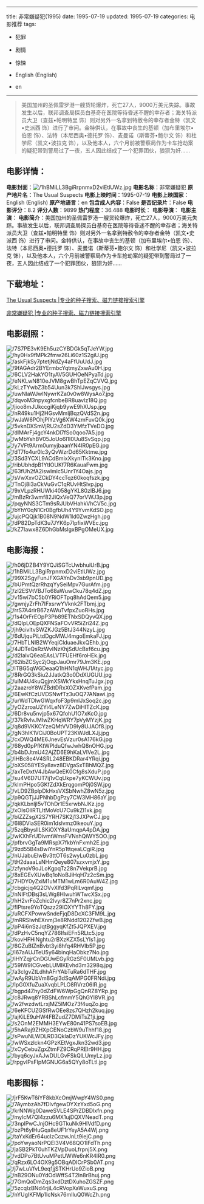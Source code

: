 
---
title: 非常嫌疑犯(1995)
date: 1995-07-19
updated: 1995-07-19
categories: 电影推荐
tags:
- 犯罪
- 剧情
- 惊悚

- English (English)
- en
---


> 美国加州的圣佩雷罗港一艘货轮爆炸，死亡27人，9000万美元失踪。事故发生以后，联邦调查局探员白基奇在医院等待昏迷不醒的幸存者；海关特派员大卫（查兹•帕明特里 饰）则对另外一名拿到特赦令的幸存者金特（凯文•史派西 饰）进行了审问。金特供认，在事故中丧生的基顿（加布里埃尔•伯恩 饰）、法特（本尼西奥•德托罗 饰）、麦曼诺（斯蒂芬•鲍尔文 饰）和杜学尼（凯文•波拉克 饰），以及他本人，六个月前被警察局作为卡车抢劫案的疑犯带到警局过了一夜，五人因此结成了一个犯罪团伙，狼狈为奸……

## **电影详情**：

**电影封面**：<img src="https://image.tmdb.org/t/p/w200/1hBMiLL3BgiRrpnmxD2viEtlUWz.jpg" alt="/1hBMiLL3BgiRrpnmxD2viEtlUWz.jpg" title="/1hBMiLL3BgiRrpnmxD2viEtlUWz.jpg">
**电影名称**：非常嫌疑犯
**原产地片名**：The Usual Suspects
**电影上映时间**：1995-07-19
**电影上映国家**：English (English)
**原产地语言**：en
**包含成人内容**：False
**是否纪录片**：False
**电影评分**：8.2
**评分人数**：9899
**热门程度**：36.488
**电影时长**：
**电影导演**：
**电影主演**：
**电影简介**：美国加州的圣佩雷罗港一艘货轮爆炸，死亡27人，9000万美元失踪。事故发生以后，联邦调查局探员白基奇在医院等待昏迷不醒的幸存者；海关特派员大卫（查兹•帕明特里 饰）则对另外一名拿到特赦令的幸存者金特（凯文•史派西 饰）进行了审问。金特供认，在事故中丧生的基顿（加布里埃尔•伯恩 饰）、法特（本尼西奥•德托罗 饰）、麦曼诺（斯蒂芬•鲍尔文 饰）和杜学尼（凯文•波拉克 饰），以及他本人，六个月前被警察局作为卡车抢劫案的疑犯带到警局过了一夜，五人因此结成了一个犯罪团伙，狼狈为奸……

## **下载地址**：
[The Usual Suspects |专业的种子搜索、磁力链接搜索引擎](https://movie.amd794.com:2083/?search=The%20Usual%20Suspects&ordering=&mode=match_phrase&page_size=10&page=1)

[非常嫌疑犯 |专业的种子搜索、磁力链接搜索引擎](https://movie.amd794.com:2083/?search=%E9%9D%9E%E5%B8%B8%E5%AB%8C%E7%96%91%E7%8A%AF&ordering=&mode=match_phrase&page_size=10&page=1)
 

## **电影剧照**：
<img src="https://image.tmdb.org/t/p/original/7S7PE3vK9Eh5uzCYBDGk5qTJeYW.jpg" alt="/7S7PE3vK9Eh5uzCYBDGk5qTJeYW.jpg" title="/7S7PE3vK9Eh5uzCYBDGk5qTJeYW.jpg"><img src="https://image.tmdb.org/t/p/original/hy0Hx9fMPk2fmw26Li60z1S2giU.jpg" alt="/hy0Hx9fMPk2fmw26Li60z1S2giU.jpg" title="/hy0Hx9fMPk2fmw26Li60z1S2giU.jpg"><img src="https://image.tmdb.org/t/p/original/askFjkSy7ptetjNdZy4aFfUuUdJ.jpg" alt="/askFjkSy7ptetjNdZy4aFfUuUdJ.jpg" title="/askFjkSy7ptetjNdZy4aFfUuUdJ.jpg"><img src="https://image.tmdb.org/t/p/original/9fAGAdr2BYErmbcYqtmyZxwAu0H.jpg" alt="/9fAGAdr2BYErmbcYqtmyZxwAu0H.jpg" title="/9fAGAdr2BYErmbcYqtmyZxwAu0H.jpg"><img src="https://image.tmdb.org/t/p/original/6CLV2HakYO1tyAV5GUHOeNPyaTd.jpg" alt="/6CLV2HakYO1tyAV5GUHOeNPyaTd.jpg" title="/6CLV2HakYO1tyAV5GUHOeNPyaTd.jpg"><img src="https://image.tmdb.org/t/p/original/eNKLwN810eJVM8gwBhTpEZqCVVQ.jpg" alt="/eNKLwN810eJVM8gwBhTpEZqCVVQ.jpg" title="/eNKLwN810eJVM8gwBhTpEZqCVVQ.jpg"><img src="https://image.tmdb.org/t/p/original/kLzTYwbZ3b54Uun3k7ShlJwsgys.jpg" alt="/kLzTYwbZ3b54Uun3k7ShlJwsgys.jpg" title="/kLzTYwbZ3b54Uun3k7ShlJwsgys.jpg"><img src="https://image.tmdb.org/t/p/original/uwNlaWJwlNywrKZa0v0w8WysAo7.jpg" alt="/uwNlaWJwlNywrKZa0v0w8WysAo7.jpg" title="/uwNlaWJwlNywrKZa0v0w8WysAo7.jpg"><img src="https://image.tmdb.org/t/p/original/dqvoM3npyxgfcnbeBR8uavlz18Q.jpg" alt="/dqvoM3npyxgfcnbeBR8uavlz18Q.jpg" title="/dqvoM3npyxgfcnbeBR8uavlz18Q.jpg"><img src="https://image.tmdb.org/t/p/original/jioo8mJUkccgiKjqb9ywE9hXUsp.jpg" alt="/jioo8mJUkccgiKjqb9ywE9hXUsp.jpg" title="/jioo8mJUkccgiKjqb9ywE9hXUsp.jpg"><img src="https://image.tmdb.org/t/p/original/nR49ku1Hj2HGsvMmljBqzQVdS2n.jpg" alt="/nR49ku1Hj2HGsvMmljBqzQVdS2n.jpg" title="/nR49ku1Hj2HGsvMmljBqzQVdS2n.jpg"><img src="https://image.tmdb.org/t/p/original/wJaW6POhjPlYzVg6XW4zmFuvQ0k.jpg" alt="/wJaW6POhjPlYzVg6XW4zmFuvQ0k.jpg" title="/wJaW6POhjPlYzVg6XW4zmFuvQ0k.jpg"><img src="https://image.tmdb.org/t/p/original/5vknDXSmVjRU2sZdD3YMfzTVeDO.jpg" alt="/5vknDXSmVjRU2sZdD3YMfzTVeDO.jpg" title="/5vknDXSmVjRU2sZdD3YMfzTVeDO.jpg"><img src="https://image.tmdb.org/t/p/original/dlMArFj4gcY4nkDl7fSo0qoo7A5.jpg" alt="/dlMArFj4gcY4nkDl7fSo0qoo7A5.jpg" title="/dlMArFj4gcY4nkDl7fSo0qoo7A5.jpg"><img src="https://image.tmdb.org/t/p/original/wMbYshBV05JoUo6l1I0Uu8SvSqp.jpg" alt="/wMbYshBV05JoUo6l1I0Uu8SvSqp.jpg" title="/wMbYshBV05JoUo6l1I0Uu8SvSqp.jpg"><img src="https://image.tmdb.org/t/p/original/y7VFt9Arm0umyjbaanYN4lR0pEG.jpg" alt="/y7VFt9Arm0umyjbaanYN4lR0pEG.jpg" title="/y7VFt9Arm0umyjbaanYN4lR0pEG.jpg"><img src="https://image.tmdb.org/t/p/original/dT7fo4ur0lc3yQvWzrDd65Kktme.jpg" alt="/dT7fo4ur0lc3yQvWzrDd65Kktme.jpg" title="/dT7fo4ur0lc3yQvWzrDd65Kktme.jpg"><img src="https://image.tmdb.org/t/p/original/3Sd3YCXL9ACdBmixXkynITk3Kno.jpg" alt="/3Sd3YCXL9ACdBmixXkynITk3Kno.jpg" title="/3Sd3YCXL9ACdBmixXkynITk3Kno.jpg"><img src="https://image.tmdb.org/t/p/original/ribUbhdpB1YtIOUKf7R6KauaFwm.jpg" alt="/ribUbhdpB1YtIOUKf7R6KauaFwm.jpg" title="/ribUbhdpB1YtIOUKf7R6KauaFwm.jpg"><img src="https://image.tmdb.org/t/p/original/63fUh2fA2iswlmlc5Unr1Y4Oajs.jpg" alt="/63fUh2fA2iswlmlc5Unr1Y4Oajs.jpg" title="/63fUh2fA2iswlmlc5Unr1Y4Oajs.jpg"><img src="https://image.tmdb.org/t/p/original/sVwXxvOZCkDY4ccTqz60koqfszk.jpg" alt="/sVwXxvOZCkDY4ccTqz60koqfszk.jpg" title="/sVwXxvOZCkDY4ccTqz60koqfszk.jpg"><img src="https://image.tmdb.org/t/p/original/TnOj8i3aCkVuGvC1qRUvHtSlvp.jpg" alt="/TnOj8i3aCkVuGvC1qRUvHtSlvp.jpg" title="/TnOj8i3aCkVuGvC1qRUvHtSlvp.jpg"><img src="https://image.tmdb.org/t/p/original/9xVLpzRHUWki4058gYKL80zIBJ6.jpg" alt="/9xVLpzRHUWki4058gYKL80zIBJ6.jpg" title="/9xVLpzRHUWki4058gYKL80zIBJ6.jpg"><img src="https://image.tmdb.org/t/p/original/mBzRr3wmf82JiQxVeQ77orVWJ3p.jpg" alt="/mBzRr3wmf82JiQxVeQ77orVWJ3p.jpg" title="/mBzRr3wmf82JiQxVeQ77orVWJ3p.jpg"><img src="https://image.tmdb.org/t/p/original/pqyNNS3CTm9sRJUbVHahkVhCV5c.jpg" alt="/pqyNNS3CTm9sRJUbVHahkVhCV5c.jpg" title="/pqyNNS3CTm9sRJUbVHahkVhCV5c.jpg"><img src="https://image.tmdb.org/t/p/original/bYhY0qN1Cr0BgfbUh4Y9YvmKdSO.jpg" alt="/bYhY0qN1Cr0BgfbUh4Y9YvmKdSO.jpg" title="/bYhY0qN1Cr0BgfbUh4Y9YvmKdSO.jpg"><img src="https://image.tmdb.org/t/p/original/ujcPQQjk1B08N9NdW1ld0ZwzHgh.jpg" alt="/ujcPQQjk1B08N9NdW1ld0ZwzHgh.jpg" title="/ujcPQQjk1B08N9NdW1ld0ZwzHgh.jpg"><img src="https://image.tmdb.org/t/p/original/dP82DpTdK3u7JYK6p7IpfixWVEc.jpg" alt="/dP82DpTdK3u7JYK6p7IpfixWVEc.jpg" title="/dP82DpTdK3u7JYK6p7IpfixWVEc.jpg"><img src="https://image.tmdb.org/t/p/original/kZ7Iawx8Z6DhGbMsIgxBPgOMeUX.jpg" alt="/kZ7Iawx8Z6DhGbMsIgxBPgOMeUX.jpg" title="/kZ7Iawx8Z6DhGbMsIgxBPgOMeUX.jpg">

## **电影海报**：
<img src="https://image.tmdb.org/t/p/original/h06jDZB4Y9YQJiSGTcUwbhuiUrB.jpg" alt="/h06jDZB4Y9YQJiSGTcUwbhuiUrB.jpg" title="/h06jDZB4Y9YQJiSGTcUwbhuiUrB.jpg"><img src="https://image.tmdb.org/t/p/original/1hBMiLL3BgiRrpnmxD2viEtlUWz.jpg" alt="/1hBMiLL3BgiRrpnmxD2viEtlUWz.jpg" title="/1hBMiLL3BgiRrpnmxD2viEtlUWz.jpg"><img src="https://image.tmdb.org/t/p/original/99X2SgyFunJFXGAYnDv3sb9pnUD.jpg" alt="/99X2SgyFunJFXGAYnDv3sb9pnUD.jpg" title="/99X2SgyFunJFXGAYnDv3sb9pnUD.jpg"><img src="https://image.tmdb.org/t/p/original/bUPmtQzrRhzqYySeiMpv7GurAfm.jpg" alt="/bUPmtQzrRhzqYySeiMpv7GurAfm.jpg" title="/bUPmtQzrRhzqYySeiMpv7GurAfm.jpg"><img src="https://image.tmdb.org/t/p/original/zI2ESVtVBJTo68aWuwCku78q4dZ.jpg" alt="/zI2ESVtVBJTo68aWuwCku78q4dZ.jpg" title="/zI2ESVtVBJTo68aWuwCku78q4dZ.jpg"><img src="https://image.tmdb.org/t/p/original/v15wi7bC5b0YRiOFTpq8hAdQem5.jpg" alt="/v15wi7bC5b0YRiOFTpq8hAdQem5.jpg" title="/v15wi7bC5b0YRiOFTpq8hAdQem5.jpg"><img src="https://image.tmdb.org/t/p/original/gwnjyZrFh7IFxsrwYVknk2FTbmj.jpg" alt="/gwnjyZrFh7IFxsrwYVknk2FTbmj.jpg" title="/gwnjyZrFh7IFxsrwYVknk2FTbmj.jpg"><img src="https://image.tmdb.org/t/p/original/rrS7A4rirB67zAWuTvfpxZuoRHs.jpg" alt="/rrS7A4rirB67zAWuTvfpxZuoRHs.jpg" title="/rrS7A4rirB67zAWuTvfpxZuoRHs.jpg"><img src="https://image.tmdb.org/t/p/original/1s4OrFrEOpP3Pb89ETNxSDQyvQX.jpg" alt="/1s4OrFrEOpP3Pb89ETNxSDQyvQX.jpg" title="/1s4OrFrEOpP3Pb89ETNxSDQyvQX.jpg"><img src="https://image.tmdb.org/t/p/original/dQlpLOEpQXFNSaFOvVR5iZri24Z.jpg" alt="/dQlpLOEpQXFNSaFOvVR5iZri24Z.jpg" title="/dQlpLOEpQXFNSaFOvVR5iZri24Z.jpg"><img src="https://image.tmdb.org/t/p/original/jh9civltvSWZKJGz5BtJ344NzyL.jpg" alt="/jh9civltvSWZKJGz5BtJ344NzyL.jpg" title="/jh9civltvSWZKJGz5BtJ344NzyL.jpg"><img src="https://image.tmdb.org/t/p/original/6dUjquPiLtdDgcMWJ4mgoEmkaFJ.jpg" alt="/6dUjquPiLtdDgcMWJ4mgoEmkaFJ.jpg" title="/6dUjquPiLtdDgcMWJ4mgoEmkaFJ.jpg"><img src="https://image.tmdb.org/t/p/original/7HbTLNIB2WYeqiClduaeJkxQEhb.jpg" alt="/7HbTLNIB2WYeqiClduaeJkxQEhb.jpg" title="/7HbTLNIB2WYeqiClduaeJkxQEhb.jpg"><img src="https://image.tmdb.org/t/p/original/4JDTeQsRzWvINzKhjSdUcBxf6cu.jpg" alt="/4JDTeQsRzWvINzKhjSdUcBxf6cu.jpg" title="/4JDTeQsRzWvINzKhjSdUcBxf6cu.jpg"><img src="https://image.tmdb.org/t/p/original/d2IalvQ6eaEAsLVTFUEHf6roHEk.jpg" alt="/d2IalvQ6eaEAsLVTFUEHf6roHEk.jpg" title="/d2IalvQ6eaEAsLVTFUEHf6roHEk.jpg"><img src="https://image.tmdb.org/t/p/original/62ibZCSyc2jOqpJauOmr79Jm3KE.jpg" alt="/62ibZCSyc2jOqpJauOmr79Jm3KE.jpg" title="/62ibZCSyc2jOqpJauOmr79Jm3KE.jpg"><img src="https://image.tmdb.org/t/p/original/iTBG5qWGDeaaQ1hHN1qWHJ1Atyc.jpg" alt="/iTBG5qWGDeaaQ1hHN1qWHJ1Atyc.jpg" title="/iTBG5qWGDeaaQ1hHN1qWHJ1Atyc.jpg"><img src="https://image.tmdb.org/t/p/original/8RrGQ3kSiu2JJatkQ3o0DdXUGUU.jpg" alt="/8RrGQ3kSiu2JJatkQ3o0DdXUGUU.jpg" title="/8RrGQ3kSiu2JJatkQ3o0DdXUGUU.jpg"><img src="https://image.tmdb.org/t/p/original/uiM4U4kuQgjmXSWkYkxHnqTuJgx.jpg" alt="/uiM4U4kuQgjmXSWkYkxHnqTuJgx.jpg" title="/uiM4U4kuQgjmXSWkYkxHnqTuJgx.jpg"><img src="https://image.tmdb.org/t/p/original/2aazroY8WZBdtDRxXOZXKvefPam.jpg" alt="/2aazroY8WZBdtDRxXOZXKvefPam.jpg" title="/2aazroY8WZBdtDRxXOZXKvefPam.jpg"><img src="https://image.tmdb.org/t/p/original/6EwKfCzUVDSNwfTz3uOQ77ANawi.jpg" alt="/6EwKfCzUVDSNwfTz3uOQ77ANawi.jpg" title="/6EwKfCzUVDSNwfTz3uOQ77ANawi.jpg"><img src="https://image.tmdb.org/t/p/original/urWdTDlwGWqxfoF3p9mlJxSoq2c.jpg" alt="/urWdTDlwGWqxfoF3p9mlJxSoq2c.jpg" title="/urWdTDlwGWqxfoF3p9mlJxSoq2c.jpg"><img src="https://image.tmdb.org/t/p/original/yOZzroaUZYi4LeNY7ZwDiHITZcK.jpg" alt="/yOZzroaUZYi4LeNY7ZwDiHITZcK.jpg" title="/yOZzroaUZYi4LeNY7ZwDiHITZcK.jpg"><img src="https://image.tmdb.org/t/p/original/6Dr8vu5nvjp5x67QfohU1O7xKcO.jpg" alt="/6Dr8vu5nvjp5x67QfohU1O7xKcO.jpg" title="/6Dr8vu5nvjp5x67QfohU1O7xKcO.jpg"><img src="https://image.tmdb.org/t/p/original/37kRvlvJMIwZKHqWRY7pVyMYzjK.jpg" alt="/37kRvlvJMIwZKHqWRY7pVyMYzjK.jpg" title="/37kRvlvJMIwZKHqWRY7pVyMYzjK.jpg"><img src="https://image.tmdb.org/t/p/original/q8d9VKKCYzeQMtVVD9Iy8UJAOf8.jpg" alt="/q8d9VKKCYzeQMtVVD9Iy8UJAOf8.jpg" title="/q8d9VKKCYzeQMtVVD9Iy8UJAOf8.jpg"><img src="https://image.tmdb.org/t/p/original/gN3hlK1VCiJ0BoUPT23KWJdLXJj.jpg" alt="/gN3hlK1VCiJ0BoUPT23KWJdLXJj.jpg" title="/gN3hlK1VCiJ0BoUPT23KWJdLXJj.jpg"><img src="https://image.tmdb.org/t/p/original/cxDWQ4ME6JnevEsVzur0sA176kG.jpg" alt="/cxDWQ4ME6JnevEsVzur0sA176kG.jpg" title="/cxDWQ4ME6JnevEsVzur0sA176kG.jpg"><img src="https://image.tmdb.org/t/p/original/68yd0pPfKtWPIduQfwJwhQ8nOHG.jpg" alt="/68yd0pPfKtWPIduQfwJwhQ8nOHG.jpg" title="/68yd0pPfKtWPIduQfwJwhQ8nOHG.jpg"><img src="https://image.tmdb.org/t/p/original/b4bDJtmU42AjZD6E9hKaLVIVe2L.jpg" alt="/b4bDJtmU42AjZD6E9hKaLVIVe2L.jpg" title="/b4bDJtmU42AjZD6E9hKaLVIVe2L.jpg"><img src="https://image.tmdb.org/t/p/original/iHBc8e4V4SRL248EBKDRar4YRqi.jpg" alt="/iHBc8e4V4SRL248EBKDRar4YRqi.jpg" title="/iHBc8e4V4SRL248EBKDRar4YRqi.jpg"><img src="https://image.tmdb.org/t/p/original/oXS058YESy8avz8DVgaSxTBhMQZ.jpg" alt="/oXS058YESy8avz8DVgaSxTBhMQZ.jpg" title="/oXS058YESy8avz8DVgaSxTBhMQZ.jpg"><img src="https://image.tmdb.org/t/p/original/axTeDxtV4JbAwQeEK0Cfg8sXduP.jpg" alt="/axTeDxtV4JbAwQeEK0Cfg8sXduP.jpg" title="/axTeDxtV4JbAwQeEK0Cfg8sXduP.jpg"><img src="https://image.tmdb.org/t/p/original/su4V6D7UT7ij1vCqUkpe7yKCWUv.jpg" alt="/su4V6D7UT7ij1vCqUkpe7yKCWUv.jpg" title="/su4V6D7UT7ij1vCqUkpe7yKCWUv.jpg"><img src="https://image.tmdb.org/t/p/original/klmPHpo5GKfZdXkErqgomP0j0SW.jpg" alt="/klmPHpo5GKfZdXkErqgomP0j0SW.jpg" title="/klmPHpo5GKfZdXkErqgomP0j0SW.jpg"><img src="https://image.tmdb.org/t/p/original/vLD9ZBplpDkHxsVXSbNwhZ8wN5z.jpg" alt="/vLD9ZBplpDkHxsVXSbNwhZ8wN5z.jpg" title="/vLD9ZBplpDkHxsVXSbNwhZ8wN5z.jpg"><img src="https://image.tmdb.org/t/p/original/p9QGTjJJPNhbDgPzy7CW3MH86aY.jpg" alt="/p9QGTjJJPNhbDgPzy7CW3MH86aY.jpg" title="/p9QGTjJJPNhbDgPzy7CW3MH86aY.jpg"><img src="https://image.tmdb.org/t/p/original/qkKLbnIjI5vTOhDr1E5xrwbNJKz.jpg" alt="/qkKLbnIjI5vTOhDr1E5xrwbNJKz.jpg" title="/qkKLbnIjI5vTOhDr1E5xrwbNJKz.jpg"><img src="https://image.tmdb.org/t/p/original/xOIsOllRTLItMoVcU7Cu9kZI1xk.jpg" alt="/xOIsOllRTLItMoVcU7Cu9kZI1xk.jpg" title="/xOIsOllRTLItMoVcU7Cu9kZI1xk.jpg"><img src="https://image.tmdb.org/t/p/original/blZZZsgX2S7YRH7SK2j13JXPwCJ.jpg" alt="/blZZZsgX2S7YRH7SK2j13JXPwCJ.jpg" title="/blZZZsgX2S7YRH7SK2j13JXPwCJ.jpg"><img src="https://image.tmdb.org/t/p/original/6l8DViaSER0im1dslvmz0lkeouY.jpg" alt="/6l8DViaSER0im1dslvmz0lkeouY.jpg" title="/6l8DViaSER0im1dslvmz0lkeouY.jpg"><img src="https://image.tmdb.org/t/p/original/5zqBbysllLSKiOXY8aUmqpA4pDA.jpg" alt="/5zqBbysllLSKiOXY8aUmqpA4pDA.jpg" title="/5zqBbysllLSKiOXY8aUmqpA4pDA.jpg"><img src="https://image.tmdb.org/t/p/original/wKXhFrUDivmtWmsFVNshQiWY5OO.jpg" alt="/wKXhFrUDivmtWmsFVNshQiWY5OO.jpg" title="/wKXhFrUDivmtWmsFVNshQiWY5OO.jpg"><img src="https://image.tmdb.org/t/p/original/pfbrvGgTa9MRspX7fkbYnFxmh2E.jpg" alt="/pfbrvGgTa9MRspX7fkbYnFxmh2E.jpg" title="/pfbrvGgTa9MRspX7fkbYnFxmh2E.jpg"><img src="https://image.tmdb.org/t/p/original/9zd55B4sBwiYnR5p1ttqeaLCgiR.jpg" alt="/9zd55B4sBwiYnR5p1ttqeaLCgiR.jpg" title="/9zd55B4sBwiYnR5p1ttqeaLCgiR.jpg"><img src="https://image.tmdb.org/t/p/original/nUJabuElwBv3ttOT6s2wyLu0zbL.jpg" alt="/nUJabuElwBv3ttOT6s2wyLu0zbL.jpg" title="/nUJabuElwBv3ttOT6s2wyLu0zbL.jpg"><img src="https://image.tmdb.org/t/p/original/tH2daaaLsNHmQeye807szxvmjxY.jpg" alt="/tH2daaaLsNHmQeye807szxvmjxY.jpg" title="/tH2daaaLsNHmQeye807szxvmjxY.jpg"><img src="https://image.tmdb.org/t/p/original/zfynoV9oJLoKgpqTz28n7VekprB.jpg" alt="/zfynoV9oJLoKgpqTz28n7VekprB.jpg" title="/zfynoV9oJLoKgpqTz28n7VekprB.jpg"><img src="https://image.tmdb.org/t/p/original/8xEGEvXUwBq1oNoBJiHqH7z2cSm.jpg" alt="/8xEGEvXUwBq1oNoBJiHqH7z2cSm.jpg" title="/8xEGEvXUwBq1oNoBJiHqH7z2cSm.jpg"><img src="https://image.tmdb.org/t/p/original/7HDY0yZxiM1uMTM1wLm6R0AuW4Z.jpg" alt="/7HDY0yZxiM1uMTM1wLm6R0AuW4Z.jpg" title="/7HDY0yZxiM1uMTM1wLm6R0AuW4Z.jpg"><img src="https://image.tmdb.org/t/p/original/cbgicjq4Q2OVvXlfd3PqRlLvqmf.jpg" alt="/cbgicjq4Q2OVvXlfd3PqRlLvqmf.jpg" title="/cbgicjq4Q2OVvXlfd3PqRlLvqmf.jpg"><img src="https://image.tmdb.org/t/p/original/nNIFtDBsj3sLWg8HlwuhWTwcXSx.jpg" alt="/nNIFtDBsj3sLWg8HlwuhWTwcXSx.jpg" title="/nNIFtDBsj3sLWg8HlwuhWTwcXSx.jpg"><img src="https://image.tmdb.org/t/p/original/hH2vrFoZchic2lvyr8Z7nPr2xnc.jpg" alt="/hH2vrFoZchic2lvyr8Z7nPr2xnc.jpg" title="/hH2vrFoZchic2lvyr8Z7nPr2xnc.jpg"><img src="https://image.tmdb.org/t/p/original/fIPtsre9YoTQszz29IOXYYTh8FY.jpg" alt="/fIPtsre9YoTQszz29IOXYYTh8FY.jpg" title="/fIPtsre9YoTQszz29IOXYYTh8FY.jpg"><img src="https://image.tmdb.org/t/p/original/uRCFXPowwSndeFjqD8DcXC3FM9L.jpg" alt="/uRCFXPowwSndeFjqD8DcXC3FM9L.jpg" title="/uRCFXPowwSndeFjqD8DcXC3FM9L.jpg"><img src="https://image.tmdb.org/t/p/original/mRRSlwhEXnmj3e8RNdd1202ZfwB.jpg" alt="/mRRSlwhEXnmj3e8RNdd1202ZfwB.jpg" title="/mRRSlwhEXnmj3e8RNdd1202ZfwB.jpg"><img src="https://image.tmdb.org/t/p/original/pP4i6nSzJqtBggyqKfZt5JQPXEV.jpg" alt="/pP4i6nSzJqtBggyqKfZt5JQPXEV.jpg" title="/pP4i6nSzJqtBggyqKfZt5JQPXEV.jpg"><img src="https://image.tmdb.org/t/p/original/dPzHvC5nqYZ786IfsiEFn5RLtc5.jpg" alt="/dPzHvC5nqYZ786IfsiEFn5RLtc5.jpg" title="/dPzHvC5nqYZ786IfsiEFn5RLtc5.jpg"><img src="https://image.tmdb.org/t/p/original/kovHFHiNghtu2rBXzKZX5sLYIs1.jpg" alt="/kovHFHiNghtu2rBXzKZX5sLYIs1.jpg" title="/kovHFHiNghtu2rBXzKZX5sLYIs1.jpg"><img src="https://image.tmdb.org/t/p/original/6GZuBIZnBvbt3yi8hfq4RHVIb5P.jpg" alt="/6GZuBIZnBvbt3yi8hfq4RHVIb5P.jpg" title="/6GZuBIZnBvbt3yi8hfq4RHVIb5P.jpg"><img src="https://image.tmdb.org/t/p/original/i67aAUJTeU5y64binqHaObkz7No.jpg" alt="/i67aAUJTeU5y64binqHaObkz7No.jpg" title="/i67aAUJTeU5y64binqHaObkz7No.jpg"><img src="https://image.tmdb.org/t/p/original/iHYZqjrCnDGUwEGyRGzSF0UMLvb.jpg" alt="/iHYZqjrCnDGUwEGyRGzSF0UMLvb.jpg" title="/iHYZqjrCnDGUwEGyRGzSF0UMLvb.jpg"><img src="https://image.tmdb.org/t/p/original/59IW9ICGvebLUMlKEvhd3m3298q.jpg" alt="/59IW9ICGvebLUMlKEvhd3m3298q.jpg" title="/59IW9ICGvebLUMlKEvhd3m3298q.jpg"><img src="https://image.tmdb.org/t/p/original/a3clgvZtLdhhAFrYAbTuRa6dTHF.jpg" alt="/a3clgvZtLdhhAFrYAbTuRa6dTHF.jpg" title="/a3clgvZtLdhhAFrYAbTuRa6dTHF.jpg"><img src="https://image.tmdb.org/t/p/original/wAyR9UbVm8Ggi3dSqAMPG0FRNdi.jpg" alt="/wAyR9UbVm8Ggi3dSqAMPG0FRNdi.jpg" title="/wAyR9UbVm8Ggi3dSqAMPG0FRNdi.jpg"><img src="https://image.tmdb.org/t/p/original/lpG0XfuZuaXvqbLPLO8RVrz06IR.jpg" alt="/lpG0XfuZuaXvqbLPLO8RVrz06IR.jpg" title="/lpG0XfuZuaXvqbLPLO8RVrz06IR.jpg"><img src="https://image.tmdb.org/t/p/original/bgpd4Zhy0dZdFW6WpGgQnRZ8YRp.jpg" alt="/bgpd4Zhy0dZdFW6WpGgQnRZ8YRp.jpg" title="/bgpd4Zhy0dZdFW6WpGgQnRZ8YRp.jpg"><img src="https://image.tmdb.org/t/p/original/c8JRwq8YRBShLcfmmY5QhGYI8VR.jpg" alt="/c8JRwq8YRBShLcfmmY5QhGYI8VR.jpg" title="/c8JRwq8YRBShLcfmmY5QhGYI8VR.jpg"><img src="https://image.tmdb.org/t/p/original/w2fwzdwtLrxjMZ5lMOz73f4uqZo.jpg" alt="/w2fwzdwtLrxjMZ5lMOz73f4uqZo.jpg" title="/w2fwzdwtLrxjMZ5lMOz73f4uqZo.jpg"><img src="https://image.tmdb.org/t/p/original/6eKFCUZGSfRwOEe8zs7QHzh2kuq.jpg" alt="/6eKFCUZGSfRwOEe8zs7QHzh2kuq.jpg" title="/6eKFCUZGSfRwOEe8zs7QHzh2kuq.jpg"><img src="https://image.tmdb.org/t/p/original/ajKiLE9uHW4FBZudZ7DMiTsZ1ji.jpg" alt="/ajKiLE9uHW4FBZudZ7DMiTsZ1ji.jpg" title="/ajKiLE9uHW4FBZudZ7DMiTsZ1ji.jpg"><img src="https://image.tmdb.org/t/p/original/s2OnM2EMMH3EYwE80n41PS7soEB.jpg" alt="/s2OnM2EMMH3EYwE80n41PS7soEB.jpg" title="/s2OnM2EMMH3EYwE80n41PS7soEB.jpg"><img src="https://image.tmdb.org/t/p/original/5hARaj9ZHXpCENoCzbW9uThhf18.jpg" alt="/5hARaj9ZHXpCENoCzbW9uThhf18.jpg" title="/5hARaj9ZHXpCENoCzbW9uThhf18.jpg"><img src="https://image.tmdb.org/t/p/original/sPwuNLWDLRD3QklaDzYUKWcJFy.jpg" alt="/sPwuNLWDLRD3QklaDzYUKWcJFy.jpg" title="/sPwuNLWDLRD3QklaDzYUKWcJFy.jpg"><img src="https://image.tmdb.org/t/p/original/wWSxzlckn4GPzKEtVgxJkn32wd3.jpg" alt="/wWSxzlckn4GPzKEtVgxJkn32wd3.jpg" title="/wWSxzlckn4GPzKEtVgxJkn32wd3.jpg"><img src="https://image.tmdb.org/t/p/original/xCyCebuZgxZtmFZ9CRqPREIr9HH.jpg" alt="/xCyCebuZgxZtmFZ9CRqPREIr9HH.jpg" title="/xCyCebuZgxZtmFZ9CRqPREIr9HH.jpg"><img src="https://image.tmdb.org/t/p/original/byq6cyJxAJwDULGvFSkQlLUmyLz.jpg" alt="/byq6cyJxAJwDULGvFSkQlLUmyLz.jpg" title="/byq6cyJxAJwDULGvFSkQlLUmyLz.jpg"><img src="https://image.tmdb.org/t/p/original/rpgvIPsFIpMGNUG6a5QYy8oTLtl.jpg" alt="/rpgvIPsFIpMGNUG6a5QYy8oTLtl.jpg" title="/rpgvIPsFIpMGNUG6a5QYy8oTLtl.jpg">

## **电影图标**：
<img src="https://image.tmdb.org/t/p/original/jrF5KwT6iYF8kbXcOmjWwpY4WS0.png" alt="/jrF5KwT6iYF8kbXcOmjWwpY4WS0.png" title="/jrF5KwT6iYF8kbXcOmjWwpY4WS0.png"><img src="https://image.tmdb.org/t/p/original/7AymbzAh7fDIvfgewDYXzYxd5oG.png" alt="/7AymbzAh7fDIvfgewDYXzYxd5oG.png" title="/7AymbzAh7fDIvfgewDYXzYxd5oG.png"><img src="https://image.tmdb.org/t/p/original/krNNWg0DaweSVLE4SPrZDBDlxfn.png" alt="/krNNWg0DaweSVLE4SPrZDBDlxfn.png" title="/krNNWg0DaweSVLE4SPrZDBDlxfn.png"><img src="https://image.tmdb.org/t/p/original/mylcM7QI4zzu6MX1ujDQXVNeadT.png" alt="/mylcM7QI4zzu6MX1ujDQXVNeadT.png" title="/mylcM7QI4zzu6MX1ujDQXVNeadT.png"><img src="https://image.tmdb.org/t/p/original/3nplPwCJnjOHc9GTkuNk9HIVdfD.png" alt="/3nplPwCJnjOHc9GTkuNk9HIVdfD.png" title="/3nplPwCJnjOHc9GTkuNk9HIVdfD.png"><img src="https://image.tmdb.org/t/p/original/ozPt6yIHuGqa8eUF1rYeyA5A4Wj.png" alt="/ozPt6yIHuGqa8eUF1rYeyA5A4Wj.png" title="/ozPt6yIHuGqa8eUF1rYeyA5A4Wj.png"><img src="https://image.tmdb.org/t/p/original/taYxKdEr64uclzCczwJnLt9iejC.png" alt="/taYxKdEr64uclzCczwJnLt9iejC.png" title="/taYxKdEr64uclzCczwJnLt9iejC.png"><img src="https://image.tmdb.org/t/p/original/poYwyaoNrPQEl3V4V68QO1IFdTh.png" alt="/poYwyaoNrPQEl3V4V68QO1IFdTh.png" title="/poYwyaoNrPQEl3V4V68QO1IFdTh.png"><img src="https://image.tmdb.org/t/p/original/jaSB2PkT0uhTKZVpDuoLfrpnj5X.png" alt="/jaSB2PkT0uhTKZVpDuoLfrpnj5X.png" title="/jaSB2PkT0uhTKZVpDuoLfrpnj5X.png"><img src="https://image.tmdb.org/t/p/original/vdDPo7BtUvuMPetUWWe6nKR4lR0.png" alt="/vdDPo7BtUvuMPetUWWe6nKR4lR0.png" title="/vdDPo7BtUvuMPetUWWe6nKR4lR0.png"><img src="https://image.tmdb.org/t/p/original/qRzx6LO4OX9g5OBqADICrPSb0AT.png" alt="/qRzx6LO4OX9g5OBqADICrPSb0AT.png" title="/qRzx6LO4OX9g5OBqADICrPSb0AT.png"><img src="https://image.tmdb.org/t/p/original/j7wLuVfvL9eq1jjSTKHrUo9ZioB.png" alt="/j7wLuVfvL9eq1jjSTKHrUo9ZioB.png" title="/j7wLuVfvL9eq1jjSTKHrUo9ZioB.png"><img src="https://image.tmdb.org/t/p/original/nB29ONu0YdOdWffS4T2In8rBhuj.png" alt="/nB29ONu0YdOdWffS4T2In8rBhuj.png" title="/nB29ONu0YdOdWffS4T2In8rBhuj.png"><img src="https://image.tmdb.org/t/p/original/7GmQoDmZqs3xdDztDXuhoZGSZF.png" alt="/7GmQoDmZqs3xdDztDXuhoZGSZF.png" title="/7GmQoDmZqs3xdDztDXuhoZGSZF.png"><img src="https://image.tmdb.org/t/p/original/5zcqIzBNd4rjiL4cRVopXaWuxuS.png" alt="/5zcqIzBNd4rjiL4cRVopXaWuxuS.png" title="/5zcqIzBNd4rjiL4cRVopXaWuxuS.png"><img src="https://image.tmdb.org/t/p/original/nYUgIKFMp1IcNsk76mIluQ0WcZh.png" alt="/nYUgIKFMp1IcNsk76mIluQ0WcZh.png" title="/nYUgIKFMp1IcNsk76mIluQ0WcZh.png">
